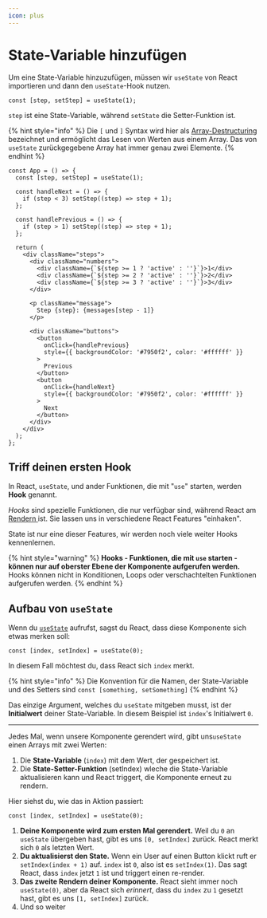 ```yaml
---
icon: plus
---
```


# State-Variable hinzufügen

Um eine State-Variable hinzuzufügen, müssen wir `useState` von React importieren und dann den `useState`-Hook nutzen.

```tsx
const [step, setStep] = useState(1);
```

`step` ist eine State-Variable, während `setState` die Setter-Funktion ist.

{% hint style="info" %}
Die `[` und `]` Syntax wird hier als [Array-Destructuring](https://javascript.info/destructuring-assignment) bezeichnet und ermöglicht das Lesen von Werten aus einem Array. Das von `useState` zurückgegebene Array hat immer genau zwei Elemente.
{% endhint %}

```tsx
const App = () => {
  const [step, setStep] = useState(1);

  const handleNext = () => {
    if (step < 3) setStep((step) => step + 1);
  };

  const handlePrevious = () => {
    if (step > 1) setStep((step) => step + 1);
  };

  return (
    <div className="steps">
      <div className="numbers">
        <div className={`${step >= 1 ? 'active' : ''}`}>1</div>
        <div className={`${step >= 2 ? 'active' : ''}`}>2</div>
        <div className={`${step >= 3 ? 'active' : ''}`}>3</div>
      </div>

      <p className="message">
        Step {step}: {messages[step - 1]}
      </p>

      <div className="buttons">
        <button
          onClick={handlePrevious}
          style={{ backgroundColor: '#7950f2', color: '#ffffff' }}
        >
          Previous
        </button>
        <button
          onClick={handleNext}
          style={{ backgroundColor: '#7950f2', color: '#ffffff' }}
        >
          Next
        </button>
      </div>
    </div>
  );
};
```

## Triff deinen ersten Hook

In React, `useState`, und ander Funktionen, die mit "`use`" starten, werden **Hook** genannt.&#x20;

_Hooks_ sind spezielle Funktionen, die nur verfügbar sind, während React am [Rendern ](https://react.dev/learn/render-and-commit#step-1-trigger-a-render)ist. Sie lassen uns in verschiedene React Features "einhaken".

State ist nur eine dieser Features, wir werden noch viele weiter Hooks kennenlernen.

{% hint style="warning" %}
**Hooks - Funktionen, die mit `use` starten - können nur auf oberster Ebene der Komponente aufgerufen werden.** Hooks können nicht in Konditionen, Loops oder verschachtelten Funktionen aufgerufen werden.
{% endhint %}

## Aufbau von `useState`

Wenn du [`useState`](https://react.dev/reference/react/useState) aufrufst, sagst du React, dass diese Komponente sich etwas merken soll:

```tsx
const [index, setIndex] = useState(0);
```

In diesem Fall möchtest du, dass React sich `index` merkt.

{% hint style="info" %}
Die Konvention für die Namen, der State-Variable und des Setters sind `const [something, setSomething]`
{% endhint %}

Das einzige Argument, welches du `useState` mitgeben musst, ist der **Initialwert** deiner State-Variable. In diesem Beispiel ist `index`'s Initialwert `0`.

***

Jedes Mal, wenn unsere Komponente gerendert wird, gibt uns`useState` einen Arrays mit zwei Werten:

1. Die **State-Variable** (`index`) mit dem Wert, der gespeichert ist.
2. Die **State-Setter-Funktion**  (setIndex) wleche die State-Variable aktualisieren kann und React triggert, die Komponente erneut zu rendern.

Hier siehst du, wie das in Aktion passiert:

```tsx
const [index, setIndex] = useState(0);
```

1. **Deine Komponente wird zum ersten Mal gerendert.** Weil du `0` an `useState` übergeben hast, gibt es uns `[0, setIndex]` zurück. React merkt sich `0` als letzten Wert.
2. **Du aktualisierst den State.** Wenn ein User auf einen Button klickt ruft er `setIndex(index + 1)` auf. `index` ist `0`, also ist es `setIndex(1)`. Das sagt React, dass `index` jetzt `1` ist und triggert einen re-render.
3. **Das zweite Rendern deiner Komponente.** React sieht immer noch `useState(0)`, aber da React sich _erinnert_, dass du `index` zu `1` gesetzt hast, gibt es uns `[1, setIndex]` zurück.
4. Und so weiter
